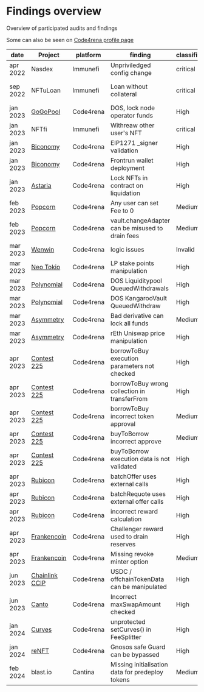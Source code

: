 # Findings overview
Overview of participated audits and findings

Some can also be seen on [Code4rena profile page](https://code4rena.com/@Lirios)

| date | Project | platform | finding | classification | type | link |
| --- | --- | --- | --- | --- | --- | --- |
| apr 2022 | Nasdex | Immunefi | Unpriviledged config change | critical | access control | [contract](https://polygonscan.com/address/0xC01bd61922702D06fA0EA91D2672AEba4Cd7E6d3) |
| sep 2022 | NFTuLoan | Immunefi | Loan without collateral | critical | Incomplete Hash for signature verification | [Imunefi](https://bugs.immunefi.com/dashboard/submission/11692) |
| jan 2023 | [GoGoPool](https://github.com/code-423n4/2022-12-gogopool/) | Code4rena | DOS, lock node operator funds  | High | DOS, access control | [Github Issue](https://github.com/code-423n4/2022-12-gogopool-findings/issues/792) |
| jan 2023 | NFTfi | Immunefi | Withreaw other user's NFT | critical | Incorrect ownership check | [contract](https://etherscan.io/address/0x18faa7748Bfd533638Aab95c2E26F4df00614aeb) |
| jan 2023 | [Biconomy](https://github.com/code-423n4/2023-01-biconomy)  | Code4rena | EIP1271 _signer validation | High | EIP1271 _signer validation | [Github issue](https://github.com/code-423n4/2023-01-biconomy-findings/issues/334) |
| jan 2023 | [Biconomy](https://github.com/code-423n4/2023-01-biconomy) | Code4rena | Frontrun wallet deployment | High | frontrun risk | [Github issue](https://github.com/code-423n4/2023-01-biconomy-findings/issues/364) |
| jan 2023 | [Astaria](https://github.com/code-423n4/2023-01-astaria) | Code4rena | Lock NFTs in contract on liquidation | High | calldata validation | [Github issue](https://github.com/code-423n4/2023-01-astaria-findings/issues/521) |
| feb 2023 | [Popcorn](https://github.com/code-423n4/2023-01-popcorn) | Code4rena | Any user can set Fee to 0 | Medium | input validation | [Github issue](https://github.com/code-423n4/2023-01-popcorn-findings/issues/464) |
| feb 2023 | [Popcorn](https://github.com/code-423n4/2023-01-popcorn) | Code4rena | vault.changeAdapter can be misused to drain fees | Medium | access control | [Github issue](https://github.com/code-423n4/2023-01-popcorn-findings/issues/515) |
| mar 2023 | [Wenwin](https://github.com/code-423n4/2023-03-wenwin) | Code4rena | logic issues | Invalid | logic | [Github issue](https://github.com/code-423n4/2023-03-wenwin-findings/issues/221) |
| mar 2023 | [Neo Tokio](https://github.com/code-423n4/2023-03-neotokyo) | Code4rena | LP stake points manipulation | High | precision loss | [Github issue](https://github.com/code-423n4/2023-03-neotokyo-findings/issues/16) |
| mar 2023 | [Polynomial](https://github.com/code-423n4/2023-03-polynomial) | Code4rena | DOS Liquiditypool QueuedWithdrawals | High | logic | [Github issue](https://github.com/code-423n4/2023-03-polynomial-findings/issues/103) |
| mar 2023 | [Polynomial](https://github.com/code-423n4/2023-03-polynomial) | Code4rena | DOS KangarooVault QueuedWithdraw | High | logic | [Github issue](https://github.com/code-423n4/2023-03-polynomial-findings/issues/105) |
| mar 2023 | [Asymmetry](https://github.com/code-423n4/2023-03-asymmetry) | Code4rena | Bad derivative can lock all funds | Medium | validation | [Github issue](https://github.com/code-423n4/2023-03-asymmetry-findings/issues/545) |
| mar 2023 | [Asymmetry](https://github.com/code-423n4/2023-03-asymmetry) | Code4rena | rEth Uniswap price manipulation | High | uniswap spot price | [Github issue](https://github.com/code-423n4/2023-03-asymmetry-findings/issues/555) |
| apr 2023 | [Contest 225](https://github.com/code-423n4/2023-03-contest225) | Code4rena | borrowToBuy execution parameters not checked | High | calldata validation | []() |
| apr 2023 | [Contest 225](https://github.com/code-423n4/2023-03-contest225) | Code4rena | borrowToBuy wrong collection in transferFrom | High | logic | []() |
| apr 2023 | [Contest 225](https://github.com/code-423n4/2023-03-contest225) | Code4rena | borrowToBuy incorrect token approval | Medium | logic | []() |
| apr 2023 | [Contest 225](https://github.com/code-423n4/2023-03-contest225) | Code4rena | buyToBorrow incorrect approve | Medium | logic | []() |
| apr 2023 | [Contest 225](https://github.com/code-423n4/2023-03-contest225) | Code4rena | buyToBorrow execution data is not validated | High | calldata validation | []() |
| apr 2023 | [Rubicon](https://github.com/code-423n4/2023-04-rubicon)  | Code4rena | batchOffer uses external calls | High | bad implementation | [Github issue](https://github.com/code-423n4/2023-04-rubicon-findings/issues/624) |
| apr 2023 | [Rubicon](https://github.com/code-423n4/2023-04-rubicon)  | Code4rena | batchRequote uses external offer calls | High | bad implementation  | [Github issue](https://github.com/code-423n4/2023-04-rubicon-findings/issues/775) |
| apr 2023 | [Rubicon](https://github.com/code-423n4/2023-04-rubicon)  | Code4rena | incorrect reward calculation | High | logic | [Github issue](https://github.com/code-423n4/2023-04-rubicon-findings/issues/781) |
| apr 2023 | [Frankencoin](https://github.com/code-423n4/2023-04-frankencoin) | Code4rena | Challenger reward used to drain reserves | High | logic | [Github issue](https://github.com/code-423n4/2023-04-frankencoin-findings/issues/458) |
| apr 2023 | [Frankencoin](https://github.com/code-423n4/2023-04-frankencoin) | Code4rena | Missing revoke minter option | Medium | logic | [Github issue](https://github.com/code-423n4/2023-04-frankencoin-findings/issues/464) |
| jun 2023 | [Chainlink CCIP](https://github.com/code-423n4/2023-05-chainlink) | Code4rena | USDC / offchainTokenData can be manipulated | High | input validation | [Github issue](https://github.com/code-423n4/2023-05-chainlink-findings/issues/671) |
| jun 2023 | [Canto](https://github.com/code-423n4/2023-06-canto) | Code4rena | Incorrect maxSwapAmount checked | High | decimal/precision | [Github issue](https://github.com/code-423n4/2023-06-canto-findings/issues/11) |
| jan 2024 | [Curves](https://github.com/code-423n4/2024-01-curves) | Code4rena | unprotected setCurves() in FeeSplitter | High | access control | [Github issue](https://github.com/code-423n4/2024-01-curves-findings/issues/514) |
| jan 2024 | [reNFT](https://github.com/code-423n4/2024-01-renft) | Code4rena | Gnosos safe Guard can be bypassed | High | Gnosis safe | [Github issue](https://github.com/code-423n4/2024-01-renft-findings/issues/178) |
| feb 2024 | blast.io | Cantina | Missing initialisation data for predeploy tokens | Medium(?) | geth | - |




